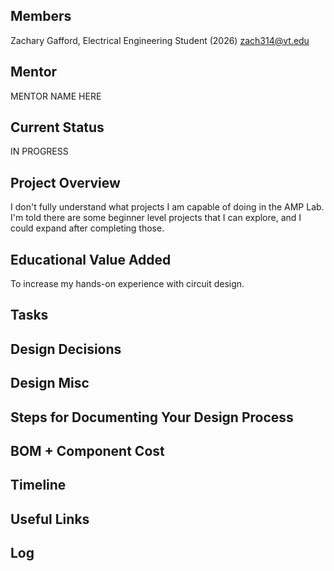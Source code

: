 ## Members
Zachary Gafford, Electrical Engineering Student (2026)
zach314@vt.edu

## Mentor
MENTOR NAME HERE

## Current Status
IN PROGRESS

## Project Overview

I don't fully understand what projects I am capable of doing in the AMP Lab. I'm told there are some beginner level projects that I can explore, and I could expand after completing those.

## Educational Value Added

To increase my hands-on experience with circuit design.

## Tasks

<!-- Your Text Here. You may work with your mentor on this later when they are assigned -->

## Design Decisions

<!-- Your Text Here. You may work with your mentor on this later when they are assigned -->

## Design Misc

<!-- Your Text Here. You may work with your mentor on this later when they are assigned -->

## Steps for Documenting Your Design Process

<!-- Your Text Here. You may work with your mentor on this later when they are assigned -->

## BOM + Component Cost

<!-- Your Text Here. You may work with your mentor on this later when they are assigned -->

## Timeline

<!-- Your Text Here. You may work with your mentor on this later when they are assigned -->

## Useful Links

<!-- Your Text Here. You may work with your mentor on this later when they are assigned -->

## Log

<!-- Your Text Here. You may work with your mentor on this later when they are assigned -->
